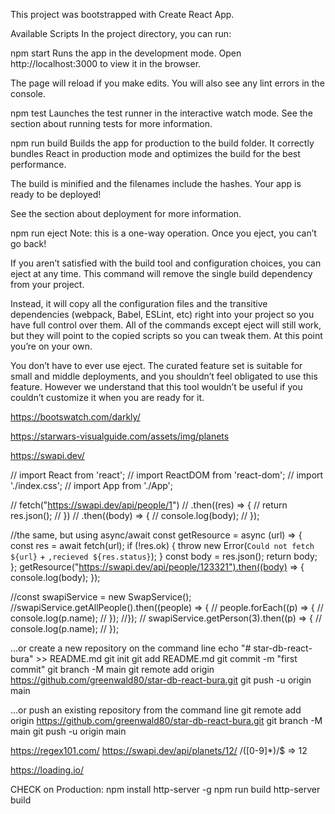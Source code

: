 This project was bootstrapped with Create React App.

Available Scripts
In the project directory, you can run:

npm start
Runs the app in the development mode.
Open http://localhost:3000 to view it in the browser.

The page will reload if you make edits.
You will also see any lint errors in the console.

npm test
Launches the test runner in the interactive watch mode.
See the section about running tests for more information.

npm run build
Builds the app for production to the build folder.
It correctly bundles React in production mode and optimizes the build for the best performance.

The build is minified and the filenames include the hashes.
Your app is ready to be deployed!

See the section about deployment for more information.

npm run eject
Note: this is a one-way operation. Once you eject, you can’t go back!

If you aren’t satisfied with the build tool and configuration choices, you can eject at any time. This command will remove the single build dependency from your project.

Instead, it will copy all the configuration files and the transitive dependencies (webpack, Babel, ESLint, etc) right into your project so you have full control over them. All of the commands except eject will still work, but they will point to the copied scripts so you can tweak them. At this point you’re on your own.

You don’t have to ever use eject. The curated feature set is suitable for small and middle deployments, and you shouldn’t feel obligated to use this feature. However we understand that this tool wouldn’t be useful if you couldn’t customize it when you are ready for it.

https://bootswatch.com/darkly/
<link rel="stylesheet" href="https://bootswatch.com/4/darkly/bootstrap.min.css" />

https://starwars-visualguide.com/assets/img/planets

https://swapi.dev/

// import React from 'react';
// import ReactDOM from 'react-dom';
// import './index.css';
// import App from './App';

// fetch("https://swapi.dev/api/people/1")
//   .then((res) => {
//     return res.json();
//   })
//   .then((body) => {
//     console.log(body);
//   });

//the same, but using async/await
const getResource = async (url) => {
  const res = await fetch(url);
  if (!res.ok) {
    throw new Error(`Could not fetch ${url}` + `,recieved ${res.status}`);
  }
  const body = res.json();
  return body;
};
getResource("https://swapi.dev/api/people/123321").then((body) => {
  console.log(body);
});

//const swapiService = new SwapService();
//swapiService.getAllPeople().then((people) => {
// people.forEach((p) => {
// console.log(p.name);
// });
//});
// swapiService.getPerson(3).then((p) => {
//   console.log(p.name);
// });

…or create a new repository on the command line
echo "# star-db-react-bura" >> README.md
git init
git add README.md
git commit -m "first commit"
git branch -M main
git remote add origin https://github.com/greenwald80/star-db-react-bura.git
git push -u origin main
                
…or push an existing repository from the command line
git remote add origin https://github.com/greenwald80/star-db-react-bura.git
git branch -M main
git push -u origin main

https://regex101.com/
https://swapi.dev/api/planets/12/
\/([0-9]*)\/$ => 12

https://loading.io/

CHECK on Production:
npm install http-server -g
npm run build
http-server build


